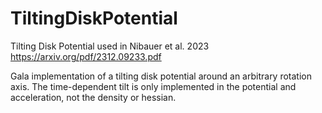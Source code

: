 # TiltingDiskPotential
Tilting Disk Potential used in Nibauer et al. 2023
https://arxiv.org/pdf/2312.09233.pdf

Gala implementation of a tilting disk potential around an arbitrary rotation axis. The time-dependent tilt is only implemented in the potential and acceleration, not the density or hessian. 